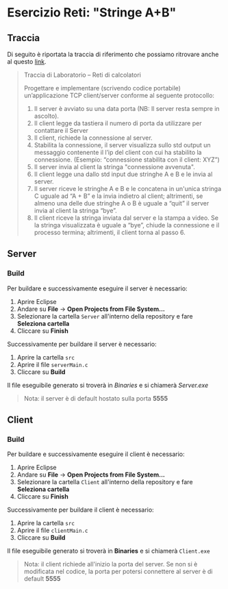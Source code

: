 # Esercizio Reti: "Stringe A+B"
## Traccia

Di seguito è riportata la traccia di riferimento che possiamo ritrovare anche al questo [link](https://elearning.di.uniba.it/pluginfile.php/97138/mod_resource/content/1/Assegnazione%20TCP%20-%20Reti2223.pdf).

> Traccia di Laboratorio – Reti di calcolatori
> 
> Progettare e implementare (scrivendo codice portabile) un’applicazione TCP client/server conforme al seguente protocollo:
> 1) Il server è avviato su una data porta (NB: Il server resta sempre in ascolto).
> 2) Il client legge da tastiera il numero di porta da utilizzare per contattare il Server
> 3) Il client, richiede la connessione al server.
> 4) Stabilita la connessione, il server visualizza sullo std output un messaggio contenente il l’ip del client con cui ha stabilito la connessione. (Esempio: “connessione stabilita con il client: XYZ”)
> 5) Il server invia al client la stringa "connessione avvenuta".
> 6) Il client legge una dallo std input due stringhe A e B e le invia al server.
> 7) Il server riceve le stringhe A e B e le concatena in un'unica stringa C uguale ad “A + B” e la invia indietro al client; altrimenti, se almeno una delle due stringhe A o B è uguale a “quit” il server invia al client la stringa “bye”.
> 8) Il client riceve la stringa inviata dal server e la stampa a video. Se la stringa visualizzata è uguale a “bye”, chiude la connessione e il processo termina; altrimenti, il client torna al passo 6.

## Server
### Build

Per buildare e successivamente eseguire il server è necessario:
1. Aprire Eclipse
2. Andare su **File** -> **Open Projects from File System...**
3. Selezionare la cartella `Server` all'interno della repository e fare **Seleziona cartella**
4. Cliccare su **Finish**

Successivamente per buildare il server è necessario:
1. Aprire la cartella `src`
2. Aprire il file `serverMain.c`
3. Cliccare su **Build**

Il file eseguibile generato si troverà in *Binaries* e si chiamerà *Server.exe*

> Nota: il server è di default hostato sulla porta **5555**
## Client
### Build

Per buildare e successivamente eseguire il client è necessario:
1. Aprire Eclipse
2. Andare su **File** -> **Open Projects from File System...**
3. Selezionare la cartella `Client` all'interno della repository e fare **Seleziona cartella**
4. Cliccare su **Finish**

Successivamente per buildare il client è necessario:
1. Aprire la cartella `src`
2. Aprire il file `clientMain.c`
3. Cliccare su **Build**

Il file eseguibile generato si troverà in **Binaries** e si chiamerà `Client.exe`

> Nota: il client richiede all'inizio la porta del server. Se non si è modificata nel codice, la porta per potersi connettere al server è di default **5555**